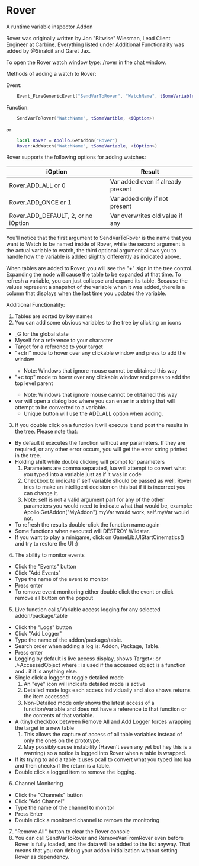 Rover
=====

A runtime variable inspector Addon

Rover was originally written by Jon "Bitwise" Wiesman, Lead Client Engineer at Carbine.
Everything listed under Additional Functionality was added by @Sinaloit and Garet Jax.

To open the Rover watch window type: /rover in the chat window.

Methods of adding a watch to Rover:

Event:
```Lua
    Event_FireGenericEvent("SendVarToRover", "WatchName", tSomeVariable, <iOption>)
```

Function:
```Lua
    SendVarToRover("WatchName", tSomeVarible, <iOption>)
```

or

```Lua
    local Rover = Apollo.GetAddon("Rover")
    Rover:AddWatch("WatchName", tSomeVariable, <iOption>)
```

Rover supports the following options for adding watches:

|iOption|Result|
|-------|------|
|Rover.ADD_ALL or 0| Var added even if already present |then the var will be added separately to Rover even if another with the same name is already added.
|Rover.ADD_ONCE or 1| Var added only if not present |
|Rover.ADD_DEFAULT, 2, or no iOption| Var overwrites old value if any|

You'll notice that the first argument to SendVarToRover is the name that you want to Watch to be named inside of Rover, while the second argument is the actual variable to watch, the third optional argument allows you to handle how the variable is added slightly differently as indicated above.

When tables are added to Rover, you will see the "+" sign in the tree control. Expanding the node will cause the table to be expanded at that time. To refresh a variable, you can just collapse and expand its table. Because the values represent a snapshot of the variable when it was added, there is a column that displays when the last time you updated the variable.

 Additional Functionality:

1. Tables are sorted by key names
2. You can add some obvious variables to the tree by clicking on icons
  * _G for the global state
  * Myself for a reference to your character
  * Target for a reference to your target
  * "+ctrl" mode to hover over any clickable window and press <ctrl> to add the window
    * Note: Windows that ignore mouse cannot be obtained this way
  * "+c top" mode to hover over any clickable window and press <ctrl> to add the top level parent
    * Note: Windows that ignore mouse cannot be obtained this way
  * var will open a dialog box where you can enter in a string that will attempt to be converted to a variable.
    * Unique button will use the ADD_ALL option when adding.
3. If you double click on a function it will execute it and post the results in the tree. Please note that:
  * By default it executes the function without any parameters. If they are required, or any other error occurs, you will get the error string printed in the tree.
  * Holding shift while double clicking will prompt for parameters
    1. Parameters are comma separated, lua will attempt to convert what you typed into a variable just as if it was in code
    2. Checkbox to indicate if self variable should be passed as well, Rover tries to make an intelligent decision on this but if it is incorrect you can change it.
    3. Note: self is not a valid argument part for any of the other parameters you would need to indicate what that would be, example: Apollo.GetAddon("MyAddon").myVar would work, self.myVar would not.
  * To refresh the results double-click the function name again
  * Some functions when executed will DESTROY Wildstar.
  * If you want to play a minigame, click on GameLib.UIStartCinematics() and try to restore the UI :)
4. The ability to monitor events
  * Click the "Events" button
  * Click "Add Events"
  * Type the name of the event to monitor
  * Press enter
  * To remove event monitoring either double click the event or click remove all button on the popout
5. Live function calls/Variable access logging for any selected addon/package/table
  * Click the "Logs" button
  * Click "Add Logger"
  * Type the name of the addon/package/table.
  * Search order when adding a log is: Addon, Package, Table.
  * Press enter
  * Logging by default is live access display, shows Target<: or .>AccessedObject where : is used if the accessed object is a function and . if it is anything else.
  * Single click a logger to toggle detailed mode
    1. An "eye" icon will indicate detailed mode is active
    2. Detailed mode logs each access individually and also shows returns the item accessed
    3. Non-Detailed mode only shows the latest access of a function/variable and does not have a reference to that function or the contents of that variable.
  * A (tiny) checkbox between Remove All and Add Logger forces wrapping the target in a new table
    1. This allows the capture of access of all table variables instead of only the ones on the prototype.
    2. May possibly cause instability (Haven't seen any yet but hey this is a warning) so a notice is logged into Rover when a table is wrapped.
  * If its trying to add a table it uses pcall to convert what you typed into lua and then checks if the return is a table.
  * Double click a logged item to remove the logging.
6. Channel Monitoring
  * Click the "Channels" button
  * Click "Add Channel"
  * Type the name of the channel to monitor
  * Press Enter
  * Double click a monitored channel to remove the monitoring
7. "Remove All" button to clear the Rover console
8. You can call SendVarToRover and RemoveVarFromRover even before Rover is fully loaded, and the data will be added to the list anyway. That means that you can debug your addon initialization without setting Rover as dependency.